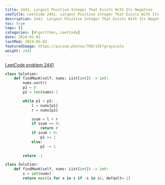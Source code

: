 ```yaml
---
title: 2441. Largest Positive Integer That Exists With Its Negative
seoTitle: LeetCode 2441. Largest Positive Integer That Exists With Its Negative | Python solution and explanation
description: 2441. Largest Positive Integer That Exists With Its Negative
toc: true
tags: []
categories: [Algorithms, LeetCode]
date: 2024-05-02
lastMod: 2024-05-02
featuredImage: https://picsum.photos/700/155?grayscale
weight: 2441
---
```


[LeetCode problem 2441](https://leetcode.com/problems/largest-positive-integer-that-exists-with-its-negative/)

```python
class Solution:
    def findMaxK(self, nums: List[int]) -> int:
        nums.sort()
        p1 = 0
        p2 = len(nums)-1

        while p1 < p2:
            l = nums[p1]
            r = nums[p2]

            ssum = l + r
            if ssum == 0:
                return r
            if ssum < 0:
                p1 += 1
            else:
                p2 -= 1
        
        return -1
```

```python
class Solution:
    def findMaxK(self, nums: List[int]) -> int:
        s = set(nums)
        return max((x for x in s if -x in s), default=-1)
```
